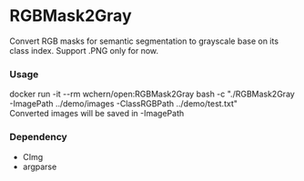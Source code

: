 # RGBMask2Gray
Convert RGB masks for semantic segmentation to grayscale base on its class index. Support .PNG only for now.

### Usage
docker run -it --rm wchern/open:RGBMask2Gray bash -c "./RGBMask2Gray -ImagePath ../demo/images -ClassRGBPath ../demo/test.txt" <br />
Converted images will be saved in -ImagePath

### Dependency
- CImg
- argparse
